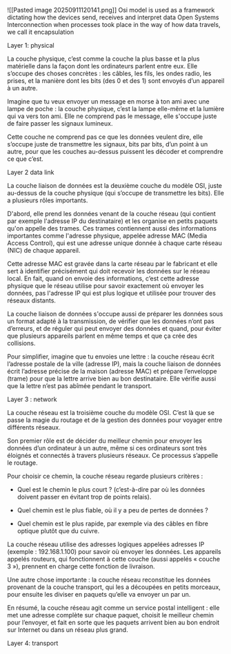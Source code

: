 ![[Pasted image 20250911120141.png]]
Osi model is used as a framework dictating how the devices send, receives and interpret data
Open Systems Interconnection 
when processes took place in the way of  how data travels, we call it encapsulation

Layer 1: physical

La couche physique, c’est comme la couche la plus basse et la plus matérielle dans la façon dont les ordinateurs parlent entre eux. Elle s’occupe des choses concrètes : les câbles, les fils, les ondes radio, les prises, et la manière dont les bits (des 0 et des 1) sont envoyés d’un appareil à un autre.

Imagine que tu veux envoyer un message en morse à ton ami avec une lampe de poche : la couche physique, c’est la lampe elle-même et la lumière qui va vers ton ami. Elle ne comprend pas le message, elle s'occupe juste de faire passer les signaux lumineux.

Cette couche ne comprend pas ce que les données veulent dire, elle s’occupe juste de transmettre les signaux, bits par bits, d’un point à un autre, pour que les couches au-dessus puissent les décoder et comprendre ce que c’est.

Layer 2 data link

La couche liaison de données est la deuxième couche du modèle OSI, juste au-dessus de la couche physique (qui s’occupe de transmettre les bits). Elle a plusieurs rôles importants.

D'abord, elle prend les données venant de la couche réseau (qui contient par exemple l'adresse IP du destinataire) et les organise en petits paquets qu'on appelle des trames. Ces trames contiennent aussi des informations importantes comme l'adresse physique, appelée adresse MAC (Media Access Control), qui est une adresse unique donnée à chaque carte réseau (NIC) de chaque appareil.

Cette adresse MAC est gravée dans la carte réseau par le fabricant et elle sert à identifier précisément qui doit recevoir les données sur le réseau local. En fait, quand on envoie des informations, c’est cette adresse physique que le réseau utilise pour savoir exactement où envoyer les données, pas l'adresse IP qui est plus logique et utilisée pour trouver des réseaux distants.

La couche liaison de données s'occupe aussi de préparer les données sous un format adapté à la transmission, de vérifier que les données n’ont pas d’erreurs, et de réguler qui peut envoyer des données et quand, pour éviter que plusieurs appareils parlent en même temps et que ça crée des collisions.

Pour simplifier, imagine que tu envoies une lettre : la couche réseau écrit l’adresse postale de la ville (adresse IP), mais la couche liaison de données écrit l’adresse précise de la maison (adresse MAC) et prépare l’enveloppe (trame) pour que la lettre arrive bien au bon destinataire. Elle vérifie aussi que la lettre n’est pas abîmée pendant le transport.

Layer 3 : network 

La couche réseau est la troisième couche du modèle OSI. C’est là que se passe la magie du routage et de la gestion des données pour voyager entre différents réseaux.

Son premier rôle est de décider du meilleur chemin pour envoyer les données d’un ordinateur à un autre, même si ces ordinateurs sont très éloignés et connectés à travers plusieurs réseaux. Ce processus s’appelle le routage.

Pour choisir ce chemin, la couche réseau regarde plusieurs critères :

- Quel est le chemin le plus court ? (c’est-à-dire par où les données doivent passer en évitant trop de points relais).
    
- Quel chemin est le plus fiable, où il y a peu de pertes de données ?
    
- Quel chemin est le plus rapide, par exemple via des câbles en fibre optique plutôt que du cuivre.
    

La couche réseau utilise des adresses logiques appelées adresses IP (exemple : 192.168.1.100) pour savoir où envoyer les données. Les appareils appelés routeurs, qui fonctionnent à cette couche (aussi appelés « couche 3 »), prennent en charge cette fonction de livraison.

Une autre chose importante : la couche réseau reconstitue les données provenant de la couche transport, qui les a découpées en petits morceaux, pour ensuite les diviser en paquets qu’elle va envoyer un par un.

En résumé, la couche réseau agit comme un service postal intelligent : elle met une adresse complète sur chaque paquet, choisit le meilleur chemin pour l’envoyer, et fait en sorte que les paquets arrivent bien au bon endroit sur Internet ou dans un réseau plus grand.

Layer 4: transport


